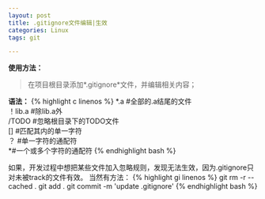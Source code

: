 ```yaml
---
layout: post
title: .gitignore文件编辑|生效
categories: Linux
tags: git

---
```


**使用方法：**
> 在项目根目录添加*.gitignore*文件，并编辑相关内容；

**语法：**
{% highlight c linenos %}
*.a #全部的.a结尾的文件</br>
！lib.a #除lib.a外</br>
/TODO #忽略根目录下的TODO文件</br>
[] #匹配其内的单一字符</br>
？ #单一字符的通配符</br>
*#一个或多个字符的通配符
{% endhighlight bash %}

如果，开发过程中想把某些文件加入忽略规则，发现无法生效，因为.gitignore只对未被track的文件有效。
当然有方法：
{% highlight gi linenos %}
git rm -r --cached .
git add .
git commit -m 'update .gitignore'
{% endhighlight bash %}